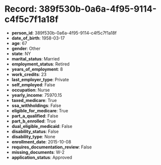 # Record: 389f530b-0a6a-4f95-9114-c4f5c7f1a18f

- **person_id**: 389f530b-0a6a-4f95-9114-c4f5c7f1a18f
- **date_of_birth**: 1958-03-17
- **age**: 67
- **gender**: Other
- **state**: NY
- **marital_status**: Married
- **employment_status**: Retired
- **years_of_employment**: 8
- **work_credits**: 23
- **last_employer_type**: Private
- **self_employed**: False
- **occupation**: Nurse
- **yearly_income**: 75970.15
- **taxed_medicare**: True
- **ssa_withholdings**: False
- **eligible_for_medicare**: True
- **part_a_qualified**: False
- **part_b_enrolled**: True
- **dual_eligible_medicaid**: False
- **disability_status**: False
- **disability_type**: None
- **enrollment_date**: 2015-10-08
- **requires_documentation_review**: False
- **missing_documents**: W-2
- **application_status**: Approved